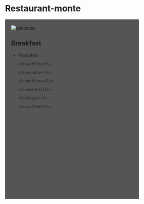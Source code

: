 # Restaurant-monte
<!DOCTYPE html>
<html lang="en-US">
<div style="width:400px; height:550px; padding:20px; background-color:#555555; margin-bottom:20px;">
   <img scr="" alt="pancakes"/>
   <h2>Breakfast</h2>
   <ul style="property: value;">
    <li>Pancakes</li>
      
    <li>waffle</li>
    
    <li>donuts</li>
    
    <li>Muffins</li>
    
    <li>omlets</li>
    
    <li>Eggs</li>
    
    <li>coffee</li>
   </ul>
</div>
</html>
